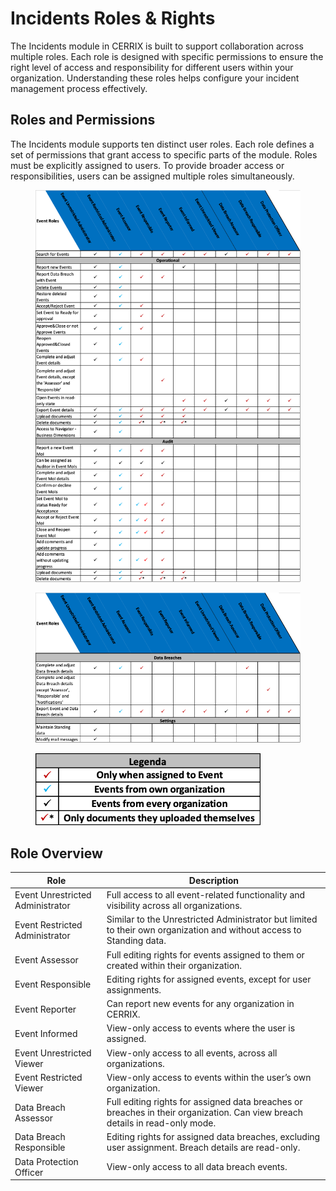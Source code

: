 # Incidents Roles & Rights

The Incidents module in CERRIX is built to support collaboration across multiple roles. Each role is designed with specific permissions to ensure the right level of access and responsibility for different users within your organization. Understanding these roles helps configure your incident management process effectively.

## Roles and Permissions

The Incidents module supports ten distinct user roles. Each role defines a set of permissions that grant access to specific parts of the module. Roles must be explicitly assigned to users. To provide broader access or responsibilities, users can be assigned multiple roles simultaneously.

<figure><img src="../../../.gitbook/assets/image (37).png" alt=""><figcaption></figcaption></figure>

<figure><img src="../../../.gitbook/assets/image (38).png" alt=""><figcaption></figcaption></figure>

<figure><img src="../../../.gitbook/assets/image (39).png" alt=""><figcaption></figcaption></figure>

## Role Overview <a href="#toc530050983" id="toc530050983"></a>

| Role                             | Description                                                                                                                  |
| -------------------------------- | ---------------------------------------------------------------------------------------------------------------------------- |
| Event Unrestricted Administrator | Full access to all event-related functionality and visibility across all organizations.                                      |
| Event Restricted Administrator   | Similar to the Unrestricted Administrator but limited to their own organization and without access to Standing data.         |
| Event Assessor                   | Full editing rights for events assigned to them or created within their organization.                                        |
| Event Responsible                | Editing rights for assigned events, except for user assignments.                                                             |
| Event Reporter                   | Can report new events for any organization in CERRIX.                                                                        |
| Event Informed                   | View-only access to events where the user is assigned.                                                                       |
| Event Unrestricted Viewer        | View-only access to all events, across all organizations.                                                                    |
| Event Restricted Viewer          | View-only access to events within the user’s own organization.                                                               |
| Data Breach Assessor             | Full editing rights for assigned data breaches or breaches in their organization. Can view breach details in read-only mode. |
| Data Breach Responsible          | Editing rights for assigned data breaches, excluding user assignment. Breach details are read-only.                          |
| Data Protection Officer          | View-only access to all data breach events.                                                                                  |
